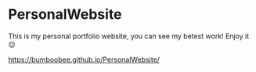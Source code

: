 # PersonalWebsite

This is my personal portfolio website, you can see my betest work! Enjoy it 😉

 https://bumboobee.github.io/PersonalWebsite/
